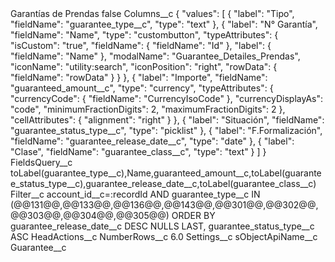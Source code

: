 <?xml version="1.0" encoding="UTF-8"?>
<CustomMetadata xmlns="http://soap.sforce.com/2006/04/metadata" xmlns:xsi="http://www.w3.org/2001/XMLSchema-instance" xmlns:xsd="http://www.w3.org/2001/XMLSchema">
    <label>Garantías de Prendas</label>
    <protected>false</protected>
    <values>
        <field>Columns__c</field>
        <value xsi:type="xsd:string">{
    &quot;values&quot;: [
        {
            &quot;label&quot;: &quot;Tipo&quot;,
            &quot;fieldName&quot;: &quot;guarantee_type__c&quot;,
            &quot;type&quot;: &quot;text&quot;
        },
        {
            &quot;label&quot;: &quot;N° Garantía&quot;,
            &quot;fieldName&quot;: &quot;Name&quot;,
            &quot;type&quot;: &quot;custombutton&quot;,
            &quot;typeAttributes&quot;: {
                &quot;isCustom&quot;: &quot;true&quot;,
                &quot;fieldName&quot;: {
                    &quot;fieldName&quot;: &quot;Id&quot;
                },
                &quot;label&quot;: {
                    &quot;fieldName&quot;: &quot;Name&quot;
                },
                &quot;modalName&quot;: &quot;Guarantee_Detailes_Prendas&quot;,
                &quot;iconName&quot;: &quot;utility:search&quot;,
                &quot;iconPosition&quot;: &quot;right&quot;,
                &quot;rowData&quot;: {
                    &quot;fieldName&quot;: &quot;rowData&quot;
                }
            }
        },
        {
            &quot;label&quot;: &quot;Importe&quot;,
            &quot;fieldName&quot;: &quot;guaranteed_amount__c&quot;,
            &quot;type&quot;: &quot;currency&quot;,
            &quot;typeAttributes&quot;: {
                &quot;currencyCode&quot;: {
                    &quot;fieldName&quot;: &quot;CurrencyIsoCode&quot;
                },
                &quot;currencyDisplayAs&quot;: &quot;code&quot;,
                &quot;minimumFractionDigits&quot;: 2,
                &quot;maximumFractionDigits&quot;: 2
            },
            &quot;cellAttributes&quot;: {
                &quot;alignment&quot;: &quot;right&quot;
            }
        },
        {
            &quot;label&quot;: &quot;Situación&quot;,
            &quot;fieldName&quot;: &quot;guarantee_status_type__c&quot;,
            &quot;type&quot;: &quot;picklist&quot;
        },
        {
            &quot;label&quot;: &quot;F.Formalización&quot;,
            &quot;fieldName&quot;: &quot;guarantee_release_date__c&quot;,
            &quot;type&quot;: &quot;date&quot;
        },
        {
            &quot;label&quot;: &quot;Clase&quot;,
            &quot;fieldName&quot;: &quot;guarantee_class__c&quot;,
            &quot;type&quot;: &quot;text&quot;
        }
    ]
}</value>
    </values>
    <values>
        <field>FieldsQuery__c</field>
        <value xsi:type="xsd:string">toLabel(guarantee_type__c),Name,guaranteed_amount__c,toLabel(guarantee_status_type__c),guarantee_release_date__c,toLabel(guarantee_class__c)</value>
    </values>
    <values>
        <field>Filter__c</field>
        <value xsi:type="xsd:string">account_id__c=:recordId AND guarantee_type__c IN (@@131@@,@@133@@,@@136@@,@@143@@,@@301@@,@@302@@,@@303@@,@@304@@,@@305@@) ORDER BY guarantee_release_date__c DESC NULLS LAST, guarantee_status_type__c ASC</value>
    </values>
    <values>
        <field>HeadActions__c</field>
        <value xsi:nil="true"/>
    </values>
    <values>
        <field>NumberRows__c</field>
        <value xsi:type="xsd:double">6.0</value>
    </values>
    <values>
        <field>Settings__c</field>
        <value xsi:nil="true"/>
    </values>
    <values>
        <field>sObjectApiName__c</field>
        <value xsi:type="xsd:string">Guarantee__c</value>
    </values>
</CustomMetadata>
